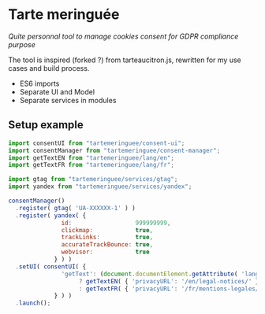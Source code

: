 # Tarte meringuée

_Quite personnal tool to manage cookies consent for GDPR compliance purpose_

The tool is inspired (forked ?) from tarteaucitron.js, rewritten for my use cases and build process.

- ES6 imports
- Separate UI and Model
- Separate services in modules

## Setup example

```javascript
import consentUI from "tartemeringuee/consent-ui";
import consentManager from "tartemeringuee/consent-manager";
import getTextEN from "tartemeringuee/lang/en";
import getTextFR from "tartemeringuee/lang/fr";

import gtag from "tartemeringuee/services/gtag";
import yandex from "tartemeringuee/services/yandex";

consentManager()
  .register( gtag( 'UA-XXXXXX-1' ) )
  .register( yandex( {
               id:                  999999999,
               clickmap:            true,
               trackLinks:          true,
               accurateTrackBounce: true,
               webvisor:            true
             } ) )
  .setUI( consentUI( {
               'getText': (document.documentElement.getAttribute( 'lang' ) === 'en-US')
                    ? getTextEN( { 'privacyURL': '/en/legal-notices/' } )
                    : getTextFR( { 'privacyURL': '/fr/mentions-legales/' } )
             } ) )
  .launch();
```
